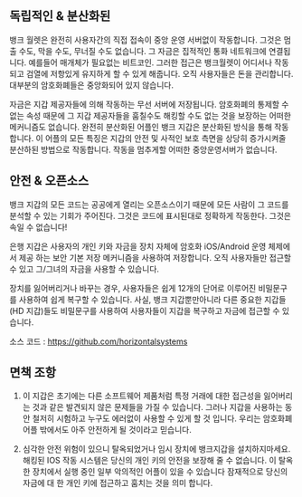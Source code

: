 ## 독립적인 & 분산화된

뱅크 월렛은 완전히 사용자간의 직접 접속이 중앙 운영 서버없이 작동합니다. 그것은 멈출 수도, 막을 수도, 무너질 수도 없습니다. 그 자금은 집적적인 통화 네트워크에 연결됩니다. 예를들어 매개체가 필요없는 비트코인. 그러한 접근은 뱅크월렛이 어디서나 작동되고 검열에 저항있게 유지하게 할 수 있게 해줍니다. 오직 사용자들은 돈을 관리합니다.
대부분의 암호화폐들은 중앙화되어 있지 않습니다.
 
자금은 지갑 제공자들에 의해 작동하는 무선 서버에 저장됩니다. 암호화폐의 통제할 수 없는 속성 때문에 그 지갑 제공자들을 훔칠수도 해킹할 수도 없는 것을 보장하는 어떠한 메커니즘도 없습니다.
완전히 분산화된 어플인 뱅크 지갑은 분산화된 방식을 통해 작동합니다. 이 어플의 모든 특징은 지갑의 안전 및 사적인 보호 측면을 상당히 증가시켜줄 분산하된 방법으로 작동합니다.
작동을 멈추게할 어떠한 중앙운영서버가 없습니다.


## 안전 & 오픈소스

뱅크 지갑의 모든 코드는 공공에게 열리는 오픈소스이기 때문에 모든 사람이 그 코드를 분석할 수 있는 기회가 주어진다. 그것은 코드에 표시된대로 정확하게 작동한다. 그것은 속일 수 없습니다!

은행 지갑은 사용자의 개인 키와 자금을 장치 자체에 암호화 iOS/Android 운영 체제에서 제공 하는 보안 기본 저장 메커니즘을 사용하여 저장합니다. 오직 사용자들만 접근할 수 있고 그/그녀의 자금을 사용할 수 있습니다.

장치를 잃어버리거나 바꾸는 경우, 사용자들은 쉽게 12개의 단어로 이루어진 비밀문구를 사용하여 쉽게 복구할 수 있습니다. 사실, 뱅크 지갑뿐만아니라 다른 중요한 지갑들(HD 지갑)들도 비밀문구를 사용하여 사용자들이 지갑을 복구하고 자금에 접근할 수 있습니다.

소스 코드 : https://github.com/horizontalsystems
 

## 면책 조항


1. 이 지갑은 초기에는 다른 소프트웨어 제품처럼 특정 거래에 대한 접근성을 잃어버리는 것과 같은 발견되지 않은 문제들을 가질 수 있습니다. 그러나 지갑을 사용하는 동안 철저히 시험하고 누구도 에러없이 사용할 수 있게 할 것 입니다. 우리는 암호화폐 어플 밖에서도 아주 안전하게 될 것이라고 믿습니다.

2. 심각한 안전 위험이 있으니 탈옥되었거나 임시 장치에 뱅크지갑을 설치하지마세요. 해킹된 IOS 작동 시스템은 당신의 개인 키의 안전을 보장해 줄 수 없습니다. 이 탈옥한 장치에서 실행 중인 일부 악의적인 어플이 있을 수 있습니다 잠재적으로 당신의 자금에 대 한 개인 키에 접근하고 훔치는 것을 의미 합니다.
